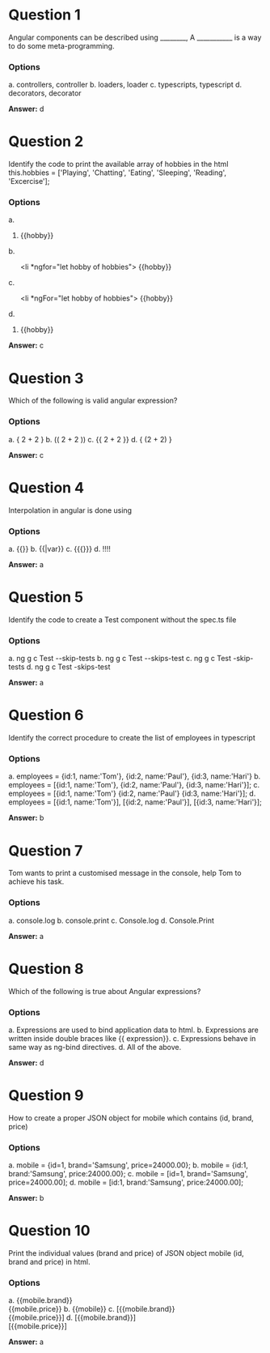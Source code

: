 # Question 1

Angular components can be described using ________, A ___________ is a way to do some meta-programming.

### Options

a. controllers, controller
b. loaders, loader
c. typescripts, typescript
d. decorators, decorator

**Answer:** d

# Question 2

Identify the code to print the available array of hobbies in the html
    this.hobbies = ['Playing', 'Chatting', 'Eating', 'Sleeping', 'Reading', 'Excercise'];

### Options

a. <ol> <li  ngfor="let hobby of hobbies"> {{hobby}} </li> </ol>
b. <ol> <li *ngfor="let hobby of hobbies"> {{hobby}} </li> </ol>
c. <ol> <li *ngFor="let hobby of hobbies"> {{hobby}} </li> </ol>
d. <ol> <li  ngFor="let hobby of hobbies"> {{hobby}} </li> </ol>

**Answer:** c


# Question 3

Which of the following is valid angular expression?

### Options

a. { 2 + 2 }
b. (( 2 + 2 ))
c. {{ 2 + 2 }}
d. { (2 + 2) } 

**Answer:** c


# Question 4

Interpolation in angular is done using

### Options

a. {{}}
b. {{|var}}
c. {{{}}}
d.  !!!! 

**Answer:** a


# Question 5

Identify the code to create a Test component without the spec.ts file

### Options

a. ng g c Test --skip-tests
b. ng g c Test --skips-test
c. ng g c Test -skip-tests
d. ng g c Test -skips-test

**Answer:** a

# Question 6

Identify the correct procedure to create the list of employees in typescript

### Options

a. employees =  {id:1, name:'Tom'},   {id:2, name:'Paul'},   {id:3, name:'Hari'}
b. employees = [{id:1, name:'Tom'},   {id:2, name:'Paul'},   {id:3, name:'Hari'}];
c. employees = [{id:1, name:'Tom'}    {id:2, name:'Paul'}    {id:3, name:'Hari'}];
d. employees = [{id:1, name:'Tom'}], [{id:2, name:'Paul'}], [{id:3, name:'Hari'}];

**Answer:** b


# Question 7

Tom wants to print a customised message in the console, help Tom to achieve his task.

### Options

a. console.log
b. console.print
c. Console.log
d. Console.Print

**Answer:** a


# Question 8

Which of the following is true about Angular expressions?

### Options

a. Expressions are used to bind application data to html.
b. Expressions are written inside double braces like {{ expression}}.
c. Expressions behave in same way as ng-bind directives.
d. All of the above. 

**Answer:** d


# Question 9

How to create a proper JSON object for mobile which contains (id, brand, price)

### Options

a. mobile = {id=1, brand='Samsung', price=24000.00};
b. mobile = {id:1, brand:'Samsung', price:24000.00};
c. mobile = [id=1, brand='Samsung', price=24000.00];
d. mobile = [id:1, brand:'Samsung', price:24000.00];

**Answer:** b


# Question 10

Print the individual values (brand and price) of JSON object mobile (id, brand and price) in html.

### Options

a. {{mobile.brand}} <br/> {{mobile.price}}
b. {{mobile}}
c. [{{mobile.brand}}  <br/>  {{mobile.price}}]
d. [{{mobile.brand}}] <br/> [{{mobile.price}}]

**Answer:** a
